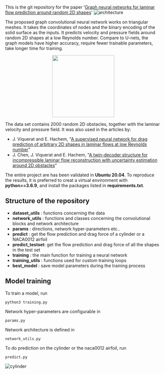 This is the git repository for the paper '[Graph neural networks for laminar flow prediction around random 2D shapes](https://www.google.com)'
![architecture](./images/architecture.png)

The proposed graph convolutional neural network works on triangular meshes. It takes the coordinates of nodes and the binary encoding of the solid surface as the inputs. It predicts velocity and pressure fields around random 2D shapes at a low Reynolds number. Compare to U-nets, the graph models have higher accuracy, require fewer trainable parameters, take longer time for training.

<p align="center">
  <img src="./images/mesh.png" width=200 height=200/>
</p>

The data set contains 2000 random 2D obstacles, together with the laminar velocity and pressure field. It was also used in the articles by:
- J. Viquerat and E. Hachem, "[A supervised neural network for drag prediction of arbitrary 2D shapes in laminar flows at low Reynolds number](https://github.com/jviquerat/cnn_drag_prediction)"
- J. Chen, J. Viquerat and E. Hachem, "[A twin-decoder structure for incompressible laminar flow reconstruction with uncertainty estimation around 2D obstacles](https://github.com/jviquerat/twin_autoencoder)"

The entire project are has been validated in **Ubuntu 20.04**. To reproduce the results, it is preferred to creat a virtual environment with **python==3.6.9**, and install the packages listed in **requirements.txt**.

## Structure of the repository
- **dataset_utils** : functions concerning the data
- **network_utils** : functions and classes concerning the convolutional blocks and network architecture
- **params** : directions, network hyper-parameters etc..
- **predict** : get the flow prediction and drag force of a cylinder or a NACA0012 airfoil
- **predict_testset**: get the flow prediction and drag force of all the shapes in the test set
- **training** : the main function for training a neural network
- **training_utils** : functions used for custom training loops
- **best_model** : save model parameters during the training process

## Model training
To train a model, run
```
python3 training.py
```

Network hyper-parameters are configurable in
```
params.py
```

Network architecture is defined in
```
network_utils.py
```

To do prediction on the cylinder or the naca0012 airfoil, run
```
predict.py
```
![cylinder](./images/cylinder.png)
